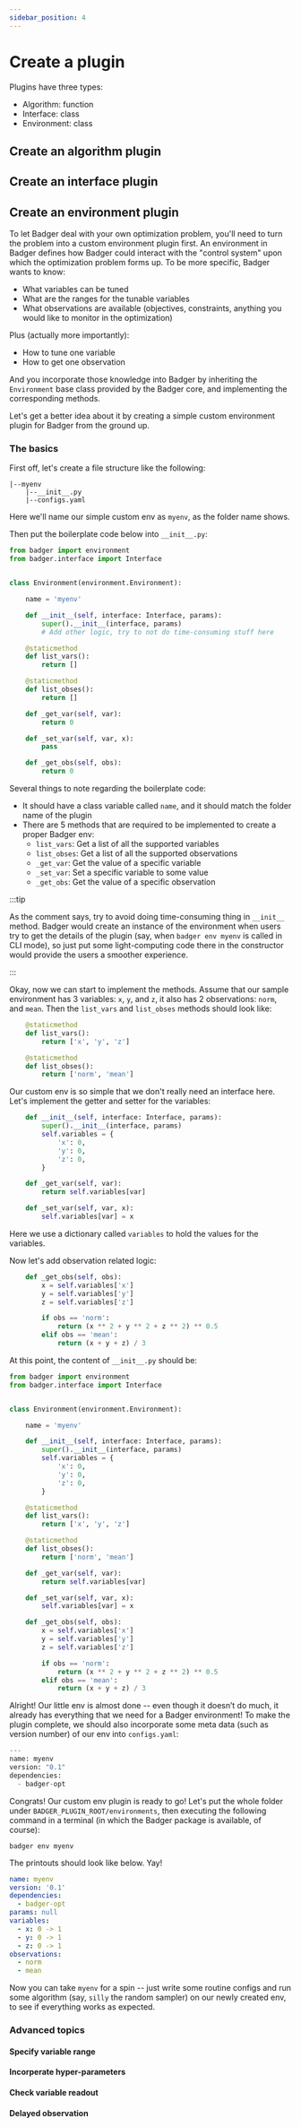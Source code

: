 ```yaml
---
sidebar_position: 4
---
```


# Create a plugin

Plugins have three types:

- Algorithm: function
- Interface: class
- Environment: class

## Create an algorithm plugin

## Create an interface plugin

## Create an environment plugin

To let Badger deal with your own optimization problem, you'll need to turn the problem into a custom environment plugin first. An environment in Badger defines how Badger could interact with the "control system" upon which the optimization problem forms up. To be more specific, Badger wants to know:

- What variables can be tuned
- What are the ranges for the tunable variables
- What observations are available (objectives, constraints, anything you would like to monitor in the optimization)

Plus (actually more importantly):

- How to tune one variable
- How to get one observation

And you incorporate those knowledge into Badger by inheriting the `Environment` base class provided by the Badger core, and implementing the corresponding methods.

Let's get a better idea about it by creating a simple custom environment plugin for Badger from the ground up.

### The basics

First off, let's create a file structure like the following:

```shell title="Simplest environment plugin file structure"
|--myenv
    |--__init__.py
    |--configs.yaml
```

Here we'll name our simple custom env as `myenv`, as the folder name shows.

Then put the boilerplate code below into `__init__.py`:

```python title="myenv/__init__.py"
from badger import environment
from badger.interface import Interface


class Environment(environment.Environment):

    name = 'myenv'

    def __init__(self, interface: Interface, params):
        super().__init__(interface, params)
        # Add other logic, try to not do time-consuming stuff here

    @staticmethod
    def list_vars():
        return []

    @staticmethod
    def list_obses():
        return []

    def _get_var(self, var):
        return 0

    def _set_var(self, var, x):
        pass

    def _get_obs(self, obs):
        return 0
```

Several things to note regarding the boilerplate code:

- It should have a class variable called `name`, and it should match the folder name of the plugin
- There are 5 methods that are required to be implemented to create a proper Badger env:
    - `list_vars`: Get a list of all the supported variables
    - `list_obses`: Get a list of all the supported observations
    - `_get_var`: Get the value of a specific variable
    - `_set_var`: Set a specific variable to some value
    - `_get_obs`: Get the value of a specific observation

:::tip

As the comment says, try to avoid doing time-consuming thing in `__init__` method. Badger would create an instance of the environment when users try to get the details of the plugin (say, when `badger env myenv` is called in CLI mode), so just put some light-computing code there in the constructor would provide the users a smoother experience.

:::

Okay, now we can start to implement the methods. Assume that our sample environment has 3 variables: `x`, `y`, and `z`, it also has 2 observations: `norm`, and `mean`. Then the `list_vars` and `list_obses` methods should look like:

```python
    @staticmethod
    def list_vars():
        return ['x', 'y', 'z']

    @staticmethod
    def list_obses():
        return ['norm', 'mean']
```

Our custom env is so simple that we don't really need an interface here. Let's implement the getter and setter for the variables:

```python
    def __init__(self, interface: Interface, params):
        super().__init__(interface, params)
        self.variables = {
            'x': 0,
            'y': 0,
            'z': 0,
        }

    def _get_var(self, var):
        return self.variables[var]

    def _set_var(self, var, x):
        self.variables[var] = x
```

Here we use a dictionary called `variables` to hold the values for the variables.

Now let's add observation related logic:

```python
    def _get_obs(self, obs):
        x = self.variables['x']
        y = self.variables['y']
        z = self.variables['z']

        if obs == 'norm':
            return (x ** 2 + y ** 2 + z ** 2) ** 0.5
        elif obs == 'mean':
            return (x + y + z) / 3
```

At this point, the content of `__init__.py` should be:

```python title="myenv/__init__.py"
from badger import environment
from badger.interface import Interface


class Environment(environment.Environment):

    name = 'myenv'

    def __init__(self, interface: Interface, params):
        super().__init__(interface, params)
        self.variables = {
            'x': 0,
            'y': 0,
            'z': 0,
        }

    @staticmethod
    def list_vars():
        return ['x', 'y', 'z']

    @staticmethod
    def list_obses():
        return ['norm', 'mean']

    def _get_var(self, var):
        return self.variables[var]

    def _set_var(self, var, x):
        self.variables[var] = x

    def _get_obs(self, obs):
        x = self.variables['x']
        y = self.variables['y']
        z = self.variables['z']

        if obs == 'norm':
            return (x ** 2 + y ** 2 + z ** 2) ** 0.5
        elif obs == 'mean':
            return (x + y + z) / 3
```

Alright! Our little env is almost done -- even though it doesn’t do much, it already has everything that we need for a Badger environment! To make the plugin complete, we should also incorporate some meta data (such as version number) of our env into `configs.yaml`:

```python title="myenv/configs.yaml"
---
name: myenv
version: "0.1"
dependencies:
  - badger-opt
```

Congrats! Our custom env plugin is ready to go! Let's put the whole folder under `BADGER_PLUGIN_ROOT/environments`, then executing the following command in a terminal (in which the Badger package is available, of course):

```shell
badger env myenv
```

The printouts should look like below. Yay!

```yaml
name: myenv
version: '0.1'
dependencies:
  - badger-opt
params: null
variables:
  - x: 0 -> 1
  - y: 0 -> 1
  - z: 0 -> 1
observations:
  - norm
  - mean
```

Now you can take `myenv` for a spin -- just write some routine configs and run some algorithm (say, `silly` the random sampler) on our newly created env, to see if everything works as expected.

### Advanced topics

#### Specify variable range

#### Incorperate hyper-parameters

#### Check variable readout

#### Delayed observation

<!-- ```python
from badger import environment
from badger.interface import Interface


class Environment(environment.Environment):

    name = 'myenv'

    def __init__(self, interface: Interface, params):
        super().__init__(interface, params)
        # Add other logic, try to not do time-consuming stuff here

    @staticmethod
    def list_vars():
        return [
            'v1',
            'v2',
            'v3',
        ]

    @staticmethod
    def list_obses():
        return [
            'o1',
            'o2',
        ]

    @staticmethod
    def get_default_params():
        return {
            'delay': 3,
        }

    def _get_vrange(self, var):
        vrange = [-10, 10]

        return vrange

    def _get_var(self, var):
        return self.interface.get_value(var)

    def _set_var(self, var, x):
        self.interface.set_value(var, x)

    def _check_var(self, var):
        return 0

    def vars_changed(self, vars, values):
        time.sleep(self.params['delay'])

    def _get_obs(self, obs):
        return 0
``` -->